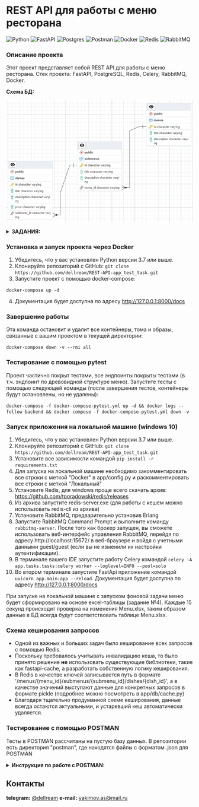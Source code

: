 # REST API для работы с меню ресторана

![Python](https://img.shields.io/badge/python-3670A0?style=for-the-badge&logo=python&logoColor=ffdd54)
![FastAPI](https://img.shields.io/badge/FastAPI-005571?style=for-the-badge&logo=fastapi)
![Postgres](https://img.shields.io/badge/postgres-%23316192.svg?style=for-the-badge&logo=postgresql&logoColor=white)
![Postman](https://img.shields.io/badge/Postman-FF6C37?style=for-the-badge&logo=postman&logoColor=white)
![Docker](https://img.shields.io/badge/docker-%230db7ed.svg?style=for-the-badge&logo=docker&logoColor=white)
![Redis](https://img.shields.io/badge/redis-%23DD0031.svg?style=for-the-badge&logo=redis&logoColor=white)
![RabbitMQ](https://img.shields.io/badge/Rabbitmq-FF6600?style=for-the-badge&logo=rabbitmq&logoColor=white)

### Описание проекта

Этот проект представляет собой REST API для работы с меню ресторана.
Стек проекта: FastAPI, PostgreSQL, Redis, Celery, RabbitMQ, Docker.

**Схема БД:**

![SchemaDB](postman/SchemaDB.png)

<details>
<summary><b>ЗАДАНИЯ:</b></summary>

1. Написать проект на FastAPI с использованием PostgreSQL в качестве БД.
   В проекте следует реализовать REST API по работе с меню ресторана, все CRUD операции. Даны 3 сущности: Меню, Подменю,
   Блюдо.

   Зависимости:
    - У меню есть подменю, которые к ней привязаны.
    - У подменю есть блюда.

   Условия:
    - Блюдо не может быть привязано напрямую к меню, минуя подменю.
    - Блюдо не может находиться в 2-х подменю одновременно.
    - Подменю не может находиться в 2-х меню одновременно.
    - Если удалить меню, должны удалиться все подменю и блюда этого меню.
    - Если удалить подменю, должны удалиться все блюда этого подменю.
    - Цены блюд выводить с округлением до 2 знаков после запятой.
    - Во время выдачи списка меню, для каждого меню добавлять кол-во подменю и блюд в этом меню.
    - Во время выдачи списка подменю, для каждого подменю добавлять кол-во блюд в этом подменю.

2. В этом домашнем задании необходимо:

   Обернуть программные компоненты в контейнеры. Контейнеры должны запускаться по одной команде “docker-compose up -d”
   или той которая описана вами в readme.md.

   Образы для Docker:
    - (API) python:3.10-slim
    - (DB) postgres:15.1-alpine

    - Написать CRUD тесты для ранее разработанного API с помощью библиотеки pytest
    - Подготовить отдельный контейнер для запуска тестов. Команду для запуска указать в README.md

3. В этом домашнем задании необходимо:

    - Вынести бизнес логику и запросы в БД в отдельные слои приложения.
    - Добавить кэширование запросов к API с использованием Redis. Не забыть про инвалидацию кэша.
    - Добавить pre-commit хуки в проект.
    - Покрыть проект type hints (тайпхинтами)
    - Описать ручки API в соответствий c OpenAPI
    - Реализовать в тестах аналог Django reverse() для FastAPI

   Дополнительно:

    - Контейнеры с проектом и с тестами запускаются разными командами.

4. В этом домашнем задании необходимо:

    - Переписать текущее FastAPI приложение на асинхронное выполнение
    - Добавить в проект фоновую задачу с помощью Celery + RabbitMQ.
    - Добавить эндпоинт (GET) для вывода всех меню со всеми связанными подменю и со всеми связанными блюдами.
    - Реализовать инвалидацию кэша в background task

   Фоновая задача:
   Синхронизация Excel документа и БД. В проекте создаем папку admin. В эту папку кладем файл Menu.xlsx (будет
   прикреплен к ДЗ). При внесении изменений в файл все изменения должны отображаться в БД. Периодичность обновления 15
   сек. Удалять БД при каждом обновлении – нельзя.

</details>

### Установка и запуск проекта через Docker

1. Убедитесь, что у вас установлен Python версии 3.7 или выше.
2. Клонируйте репозиторий с GitHub: `git clone https://github.com/dellream/REST-API-app_test_task.git`
3. Запустите проект с помощью docker-compose:

```
docker-compose up -d
```

4. Документация будет доступна по адресу http://127.0.0.1:8000/docs

### Завершение работы

Эта команда остановит и удалит все контейнеры, тома и образы, связанные с вашим проектом в текущей директории:

```
docker-compose down -v --rmi all
```

### Тестирование с помощью pytest

Проект частично покрыт тестами, все эндпоинты покрыты тестами (в т.ч. эндпоинт по древовидной структуре меню).
Запустите тесты с помощью следующей команды (после завершения тестов, контейнеры будут остановлены, но не удалены):

```
docker-compose -f docker-compose-pytest.yml up -d && docker logs --follow backend && docker compose -f docker-compose-pytest.yml down -v
```

### Запуск приложения на локальной машине (windows 10)

1. Убедитесь, что у вас установлен Python версии 3.7 или выше.
2. Клонируйте репозиторий с GitHub: `git clone https://github.com/dellream/REST-API-app_test_task.git`
3. Установите все зависимости командой `pip install -r requirements.txt`
4. Для запуска на локальной машине необходимо закомментировать все строки с меткой "Docker" в app/config.py и
   раскомментировать все строки с меткой "Локальный"
5. Установите Redis, для windows проще всего скачать архив: https://github.com/tporadowski/redis/releases
6. Из архива запустите redis-server.exe (для работы с кешем можно использовать redis-cli из архива)
7. Установите RabbitMQ, предварительно установив Erlang
8. Запустите RabbitMQ Command Prompt и выполните команду `rabbitmq-server`. После того как брокер запущен,
   вы сможете использовать веб-интерфейс управления RabbitMQ, перейдя по адресу http://localhost:15672/ в веб-браузере
   и войдя с учетными данными guest/guest (если вы не изменили их настройки аутентификации).
9. В терминале вашего IDE запустите работу Celery
   командой `celery -A app.tasks.tasks:celery worker --loglevel=INFO --pool=solo`
10. Во втором терминале запустите FastApi приложение командой `uvicorn app.main:app --reload`. Документация будет
    доступна по адресу http://127.0.0.1:8000/docs

При запуске на локальной машине с запуском фоновой задачи меню будет сформировано на основе excel-таблицы (задание №4).
Каждые 15 секунд происходит проверка на изменения Menu.xlsx, таким образом данные в БД всегда будут соответствовать таблице
Menu.xlsx.

### Схема кеширования запросов

- Одной из важных и больших задач было кеширование всех запросов с помощью Redis.
- Поскольку требовалось учитывать инвалидацию кеша, то было принято решение **не** использовать
существующие библиотеки, такие как fastapi-cache, а разработать собственную логику кеширования.
- В Redis в качестве ключей записывается путь в формате '/menus/{menu_id}/submenus/{submenu_id}/dishes/{dish_id}',
а в качестве значений выступают данные для конкретных запросов в формате pickle (подробнее можно посмотреть в app/db/cache.py)
- Благодаря тщательно продуманной схеме кеширования, данные всегда остаются актуальными, и устаревший кеш автоматически удаляется.

### Тестирование с помощью POSTMAN

Тесты в POSTMAN рассчитаны на пустую базу данных.
В репозитории есть директория "postman", где находятся файлы с форматом .json для POSTMAN

<details>
<summary><b>Инструкция по работе с POSTMAN:</b></summary>

![Screenshot with instructions for POSTMAN](https://zenclass-files-hot-01.storage.yandexcloud.net/0873bcaa-7dd7-47c5-a5e7-332f1a61a56f.png)
1. Нажимаем import (1) и переносим два файла (*menu app.postman_collection.json* и *menu app.postman_environment.json*) в окно Postman. Один файл - коллекция тестов, второй - переменные окружения.<br>
2. В диалоговом окне подтверждаем импорт. После этого должна появиться коллекция (подчеркнута на скриншоте) menu app.
Выбираем переменные окружения (2) из выпадающего списка
3. После этого можем зайти в коллекцию menu app и запустить каждый тест вручную. Для этого открываем коллекцию menu app,
выбираем Тестовый сценарий -> CRUD для меню -> Просматривает список меню (или любой другой).
4. Если хотим запустить сразу всю коллекцию тестов, то жмем на три точки (3) рядом с коллекцией и выбираем
Run.</sub>
</details>

## Контакты

**telegram:** [@dellream](https://t.me/dellream)
**e-mail:** yakimov.as@mail.ru
